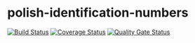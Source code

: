 # polish-identification-numbers
[![Build Status](https://app.travis-ci.com/mariuszfoltak/polish-identification-numbers.svg?branch=main)](https://app.travis-ci.com/mariuszfoltak/polish-identification-numbers)
[![Coverage Status](https://coveralls.io/repos/github/mariuszfoltak/polish-identification-numbers/badge.svg?branch=main)](https://coveralls.io/github/mariuszfoltak/polish-identification-numbers?branch=main)
[![Quality Gate Status](https://sonarcloud.io/api/project_badges/measure?project=mariuszfoltak_polish-identification-numbers&metric=alert_status)](https://sonarcloud.io/dashboard?id=mariuszfoltak_polish-identification-numbers)